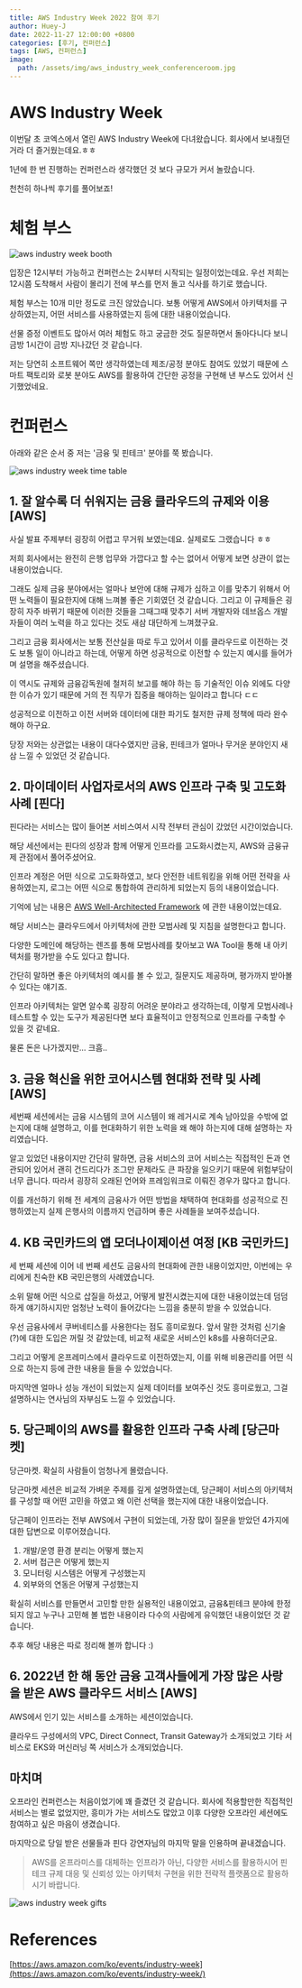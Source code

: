 ```yaml
---
title: AWS Industry Week 2022 참여 후기
author: Huey-J
date: 2022-11-27 12:00:00 +0800
categories: [후기, 컨퍼런스]
tags: [AWS, 컨퍼런스]
image:
  path: /assets/img/aws_industry_week_conferenceroom.jpg
---
```



# AWS Industry Week

이번달 초 코엑스에서 열린 AWS Industry Week에 다녀왔습니다.
회사에서 보내줬던 거라 더 즐거웠는데요.ㅎㅎ

1년에 한 번 진행하는 컨퍼런스라 생각했던 것 보다 규모가 커서 놀랐습니다.

천천히 하나씩 후기를 풀어보죠!


# 체험 부스

![aws industry week booth](/assets/img/aws_industry_week_booth.jpg)

입장은 12시부터 가능하고 컨퍼런스는 2시부터 시작되는 일정이었는데요. 우선 저희는 12시쯤 도착해서 사람이 몰리기 전에 부스를 먼저 돌고 식사를 하기로 했습니다.

체험 부스는 10개 미만 정도로 크진 않았습니다. 보통 어떻게 AWS에서 아키텍처를 구상하였는지, 어떤 서비스를 사용하였는지 등에 대한 내용이었습니다.

선물 증정 이벤트도 많아서 여러 체험도 하고 궁금한 것도 질문하면서 돌아다니다 보니 금방 1시간이 금방 지나갔던 것 같습니다.

저는 당연히 소프트웨어 쪽만 생각하였는데 제조/공정 분야도 참여도 있었기 때문에 스마트 팩토리와 로봇 분야도 AWS를 활용하여 간단한 공정을 구현해 낸 부스도 있어서 신기했었네요.


# 컨퍼런스

아래와 같은 순서 중 저는 '금융 및 핀테크' 분야를 쭉 봤습니다.

![aws industry week time table](/assets/img/aws_industry_week_timetable.png)


## 1. 잘 알수록 더 쉬워지는 금융 클라우드의 규제와 이용 [AWS]

사실 발표 주제부터 굉장히 어렵고 무거워 보였는데요. 실제로도 그랬습니다 ㅎㅎ

저희 회사에서는 완전히 은행 업무와 가깝다고 할 수는 없어서 어떻게 보면 상관이 없는 내용이었습니다.

그래도 실제 금융 분야에서는 얼마나 보안에 대해 규제가 심하고 이를 맞추기 위해서 어떤 노력들이 필요한지에 대해 느껴볼 좋은 기회였던 것 같습니다.
그리고 이 규제들은 굉장히 자주 바뀌기 때문에 이러한 것들을 그때그때 맞추기 서버 개발자와 데브옵스 개발자들이 여러 노력을 하고 있다는 것도 새삼 대단하게 느껴졌구요.

그리고 금융 회사에서는 보통 전산실을 따로 두고 있어서 이를 클라우드로 이전하는 것도 보통 일이 아니라고 하는데,
어떻게 하면 성공적으로 이전할 수 있는지 예시를 들어가며 설명을 해주셨습니다.

이 역시도 규제와 금융감독원에 철저히 보고를 해야 하는 등 기술적인 이슈 외에도 다양한 이슈가 있기 때문에 거의 전 직무가 집중을 해야하는 일이라고 합니다 ㄷㄷ

성공적으로 이전하고 이전 서버와 데이터에 대한 파기도 철저한 규제 정책에 따라 완수해야 하구요.

당장 저와는 상관없는 내용이 대다수였지만 금융, 핀테크가 얼마나 무거운 분야인지 새삼 느낄 수 있었던 것 같습니다.

## 2. 마이데이터 사업자로서의 AWS 인프라 구축 및 고도화 사례 [핀다]

핀다라는 서비스는 많이 들어본 서비스여서 시작 전부터 관심이 갔었던 시간이었습니다.

해당 세션에서는 핀다의 성장과 함께 어떻게 인프라를 고도화시켰는지, AWS와 금융규제 관점에서 풀어주셨어요.

인프라 계정은 어떤 식으로 고도화하였고, 보다 안전한 네트워킹을 위해 어떤 전략을 사용하였는지, 로그는 어떤 식으로 통합하여 관리하게 되었는지 등의 내용이었습니다.

기억에 남는 내용은 [AWS Well-Architected Framework](https://aws.amazon.com/ko/architecture/well-architected) 에 관한 내용이었는데요.

해당 서비스는 클라우드에서 아키텍처에 관한 모범사례 및 지침을 설명한다고 합니다.

다양한 도메인에 해당하는 렌즈를 통해 모범사례를 찾아보고 WA Tool을 통해 내 아키텍처를 평가받을 수도 있다고 합니다.

간단히 말하면 좋은 아키텍처의 예시를 볼 수 있고, 질문지도 제공하며, 평가까지 받아볼 수 있다는 얘기죠.

인프라 아키텍처는 알면 알수록 굉장히 어려운 분야라고 생각하는데, 이렇게 모범사례나 테스트할 수 있는 도구가 제공된다면 보다 효율적이고 안정적으로 인프라를 구축할 수 있을 것 같네요.

물론 돈은 나가겠지만... 크흠..

## 3. 금융 혁신을 위한 코어시스템 현대화 전략 및 사례 [AWS]

세번째 세션에서는 금융 시스템의 코어 시스템이 왜 레거시로 계속 남아있을 수밖에 없는지에 대해 설명하고, 이를 현대화하기 위한 노력을 왜 해야 하는지에 대해 설명하는 자리였습니다.

알고 있었던 내용이지만 간단히 말하면, 금융 서비스의 코어 서비스는 직접적인 돈과 연관되어 있어서 괜히 건드리다가 조그만 문제라도 큰 파장을 일으키기 때문에 위험부담이 너무 큽니다.
따라서 굉장히 오래된 언어와 프레임워크로 이뤄진 경우가 많다고 합니다.

이를 개선하기 위해 전 세계의 금융사가 어떤 방법을 채택하여 현대화를 성공적으로 진행하였는지 실제 은행사의 이름까지 언급하며 좋은 사례들을 보여주셨습니다.

## 4. KB 국민카드의 앱 모더나이제이션 여정 [KB 국민카드]

세 번째 세션에 이어 네 번째 세션도 금융사의 현대화에 관한 내용이었지만, 이번에는 우리에게 친숙한 KB 국민은행의 사례였습니다.

소위 말해 어떤 식으로 삽질을 하셨고, 어떻게 발전시켰는지에 대한 내용이었는데 덤덤하게 얘기하시지만 엄청난 노력이 들어갔다는 느낌을 충분히 받을 수 있었습니다.

우선 금융사에서 쿠버네티스를 사용한다는 점도 흥미로웠다. 앞서 말한 것처럼 신기술(?)에 대한 도입은 꺼릴 것 같았는데, 비교적 새로운 서비스인 k8s를 사용하더군요.

그리고 어떻게 온프레미스에서 클라우드로 이전하였는지, 이를 위해 비용관리를 어떤 식으로 하는지 등에 관한 내용을 들을 수 있었습니다.

마지막엔 얼마나 성능 개선이 되었는지 실제 데이터를 보여주신 것도 흥미로웠고, 그걸 설명하시는 연사님의 자부심도 느낄 수 있었습니다.

## 5. 당근페이의 AWS를 활용한 인프라 구축 사례 [당근마켓]

당근마켓. 확실히 사람들이 엄청나게 몰렸습니다.

당근마켓 세션은 비교적 가벼운 주제를 깊게 설명하였는데, 당근페이 서비스의 아키텍처를 구성할 때 어떤 고민을 하였고 왜 이런 선택을 했는지에 대한 내용이었습니다.

당근페이 인프라는 전부 AWS에서 구현이 되었는데, 가장 많이 질문을 받았던 4가지에 대한 답변으로 이루어졌습니다.

1. 개발/운영 환경 분리는 어떻게 했는지
2. 서버 접근은 어떻게 했는지
3. 모니터링 시스템은 어떻게 구성했는지
4. 외부와의 연동은 어떻게 구성했는지

확실히 서비스를 만들면서 고민할 만한 실용적인 내용이었고, 금융&핀테크 분야에 한정되지 않고 누구나 고민해 볼 법한 내용이라 다수의 사람에게 유익했던 내용이었던 것 같습니다.

추후 해당 내용은 따로 정리해 볼까 합니다 :)

## 6. 2022년 한 해 동안 금융 고객사들에게 가장 많은 사랑을 받은 AWS 클라우드 서비스 [AWS] 

AWS에서 인기 있는 서비스를 소개하는 세션이었습니다.

클라우드 구성에서의 VPC, Direct Connect, Transit Gateway가 소개되었고 기타 서비스로 EKS와 머신러닝 쪽 서비스가 소개되었습니다.

## 마치며

오프라인 컨퍼런스는 처음이었기에 꽤 즐겼던 것 같습니다. 회사에 적용할만한 직접적인 서비스는 별로 없었지만, 흥미가 가는 서비스도 많았고 이후 다양한 오프라인 세션에도 참여하고 싶은 마음이 생겼습니다.

마지막으로 당일 받은 선물들과 핀다 강연자님의 마지막 말을 인용하며 끝내겠습니다.

> AWS를 온프라미스를 대체하는 인프라가 아닌, 다양한 서비스를 활용하시어 핀테크 규제 대응 및 신뢰성 있는 아키텍처 구현을 위한 전략적 플랫폼으로 활용하시기 바랍니다.

![aws industry week gifts](/assets/img/aws_industry_week_gifts.jpg)

# References

[https://aws.amazon.com/ko/events/industry-week](https://aws.amazon.com/ko/events/industry-week/)

